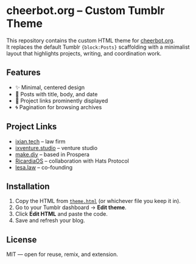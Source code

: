 # cheerbot.org – Custom Tumblr Theme

This repository contains the custom HTML theme for [cheerbot.org](https://cheerbot.org).  
It replaces the default Tumblr `{block:Posts}` scaffolding with a minimalist layout that highlights projects, writing, and coordination work.

## Features

- ✨ Minimal, centered design
- 📖 Posts with title, body, and date
- 🔗 Project links prominently displayed
- 🌀 Pagination for browsing archives

## Project Links

- [ixian.tech](https://ixian.tech) – law firm  
- [ixventure.studio](https://ixventure.studio) – venture studio  
- [make.diy](https://make.diy) – based in Prospera  
- [RicardiaOS](https://hatsprotocol.xyz) – collaboration with Hats Protocol  
- [lesa.law](https://lesa.law) – co-founding  

## Installation

1. Copy the HTML from [`theme.html`](theme.html) (or whichever file you keep it in).  
2. Go to your Tumblr dashboard → **Edit theme**.  
3. Click **Edit HTML** and paste the code.  
4. Save and refresh your blog.  

## License

MIT — open for reuse, remix, and extension.
